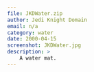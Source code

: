 ```yaml
---
file: JKDWater.zip
author: Jedi Knight Domain
email: n/a
category: water
date: 2000-04-15
screenshot: JKDWater.jpg
description: >
    A water mat.
---
```

